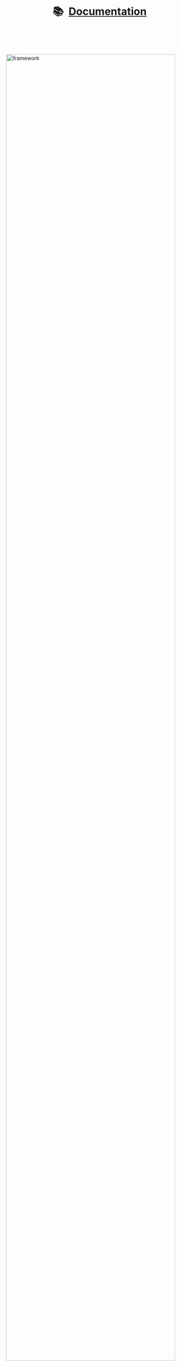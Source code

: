 <!-- 
	This page is formatted for GitHub's markdown renderer 
	Not that GitHub does not allow for inline style or <script> tags.

	Removing banner for now
	![AIQC (wide)](https://raw.githubusercontent.com/aiqc/aiqc/main/docs/images/aiqc_logo_banner_controlroom.png)
-->

</br></br></br></br>
<h1 align='center'>📚&nbsp;&nbsp;<a href="https://aiqc.readthedocs.io/">Documentation</a></h1>
</br></br></br></br>

<a href="https://aiqc.readthedocs.io/">
	<img src="https://raw.githubusercontent.com/aiqc/aiqc/main/docs/images/framework_mlops.png" width="95%" alt="framework"/>
</a>
</br></br></br></br>

